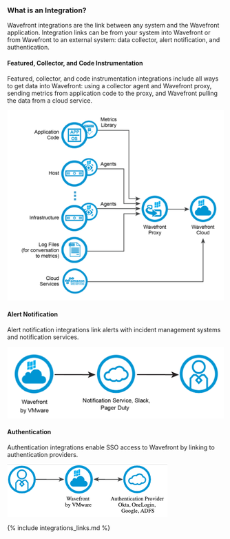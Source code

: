 ### What is an Integration?

Wavefront integrations are the link between any system and the Wavefront application. Integration links can be from your system into Wavefront or from Wavefront to an external system: data collector, alert notification, and authentication.

#### Featured, Collector, and Code Instrumentation

Featured, collector, and code instrumentation integrations include all ways to get data into Wavefront: using a collector agent and Wavefront proxy, sending metrics from application code to the proxy, and Wavefront pulling the data from a cloud service.

![Wavefront integrations](images/wavefront_architecture.png)

####  Alert Notification

Alert notification integrations link alerts with incident management systems and notification services.

![Wavefront integrations](images/integrations_alert_notifications.png)

####  Authentication

Authentication integrations enable SSO access to Wavefront by linking to authentication providers.

![Wavefront integrations](images/integrations_authentication.png)

{% include integrations_links.md %}
